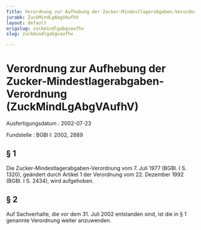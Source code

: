 ```yaml
---
Title: Verordnung zur Aufhebung der Zucker-Mindestlagerabgaben-Verordnung
jurabk: ZuckMindLgAbgVAufhV
layout: default
origslug: zuckmindlgabgvaufhv
slug: zuckmindlgabgvaufhv

---
```


# Verordnung zur Aufhebung der Zucker-Mindestlagerabgaben-Verordnung (ZuckMindLgAbgVAufhV)

Ausfertigungsdatum
:   2002-07-23

Fundstelle
:   BGBl I: 2002, 2889

## § 1

Die Zucker-Mindestlagerabgaben-Verordnung vom 7. Juli 1977 (BGBl. I S.
1320), geändert durch Artikel 1 der Verordnung vom 22. Dezember 1992
(BGBl. I S. 2434), wird aufgehoben.

## § 2

Auf Sachverhalte, die vor dem 31. Juli 2002 entstanden sind, ist die
in § 1 genannte Verordnung weiter anzuwenden.

